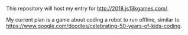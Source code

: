 This repository will host my entry for http://2018.js13kgames.com/.

My current plan is a game about coding a robot to run offline, similar to https://www.google.com/doodles/celebrating-50-years-of-kids-coding.
